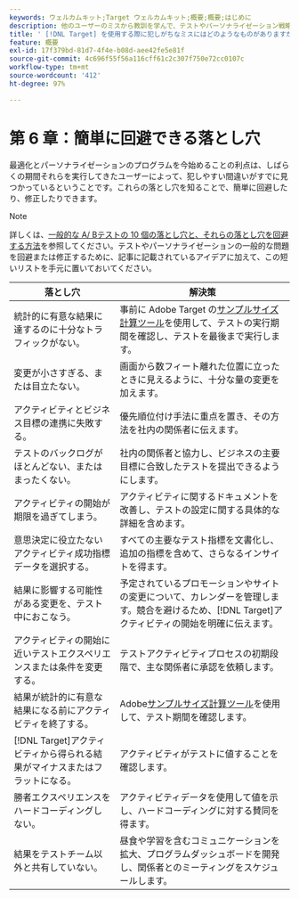 ```yaml
---
keywords: ウェルカムキット;Target ウェルカムキット;概要;概要;はじめに
description: 他のユーザーのミスから教訓を学んで、テストやパーソナライゼーション戦略の一環として Adobe  [!DNL Target] を使用する際に同じ間違いを犯さないようにします。
title: ' [!DNL Target] を使用する際に犯しがちなミスにはどのようなものがありますか？また、そのようなミスを避けるにはどうすればよいですか？'
feature: 概要
exl-id: 17f379bd-81d7-4f4e-b08d-aee42fe5e81f
source-git-commit: 4c696f55f56a116cff61c2c307f750e72cc0107c
workflow-type: tm+mt
source-wordcount: '412'
ht-degree: 97%

---
```


# 第 6 章：簡単に回避できる落とし穴

最適化とパーソナライゼーションのプログラムを今始めることの利点は、しばらくの期間それらを実行してきたユーザーによって、犯しやすい間違いがすでに見つかっているということです。これらの落とし穴を知ることで、簡単に回避したり、修正したりできます。

>[!NOTE]
>
>詳しくは、[一般的な A/ Bテストの 10 個の落とし穴と、それらの落とし穴を回避する方法](/help/c-activities/t-test-ab/common-ab-testing-pitfalls.md)を参照してください。テストやパーソナライゼーションの一般的な問題を回避または修正するために、記事に記載されているアイデアに加えて、この短いリストを手元に置いておいてください。

| 落とし穴 | 解決策 |
| --- | --- |
| 統計的に有意な結果に達するのに十分なトラフィックがない。 | 事前に Adobe Target の[サンプルサイズ計算ツール](https://experienceleague.adobe.com/tools/calculator/testcalculator.html)を使用して、テストの実行期間を確認し、テストを最後まで実行します。 |
| 変更が小さすぎる、または目立たない。 | 画面から数フィート離れた位置に立ったときに見えるように、十分な量の変更を加えます。 |
| アクティビティとビジネス目標の連携に失敗する。 | 優先順位付け手法に重点を置き、その方法を社内の関係者に伝えます。 |
| テストのバックログがほとんどない、またはまったくない。 | 社内の関係者と協力し、ビジネスの主要目標に合致したテストを提出できるようにします。 |
| アクティビティの開始が期限を過ぎてしまう。 | アクティビティに関するドキュメントを改善し、テストの設定に関する具体的な詳細を含めます。 |
| 意思決定に役立たないアクティビティ成功指標データを選択する。 | すべての主要なテスト指標を文書化し、追加の指標を含めて、さらなるインサイトを得ます。 |
| 結果に影響する可能性がある変更を、テスト中におこなう。 | 予定されているプロモーションやサイトの変更について、カレンダーを管理します。競合を避けるため、[!DNL Target]アクティビティの開始を明確に伝えます。 |
| アクティビティの開始に近いテストエクスペリエンスまたは条件を変更する。 | テストアクティビティプロセスの初期段階で、主な関係者に承認を依頼します。 |
| 結果が統計的に有意な結果になる前にアクティビティを終了する。 | Adobe[サンプルサイズ計算ツール](https://experienceleague.adobe.com/tools/calculator/testcalculator.html)を使用して、テスト期間を確認します。 |
| [!DNL Target]アクティビティから得られる結果がマイナスまたはフラットになる。 | アクティビティがテストに値することを確認します。 |
| 勝者エクスペリエンスをハードコーディングしない。 | アクティビティデータを使用して値を示し、ハードコーディングに対する賛同を得ます。 |
| 結果をテストチーム以外と共有していない。 | 昼食や学習を含むコミュニケーションを拡大、プログラムダッシュボードを開発し、関係者とのミーティングをスケジュールします。 |
